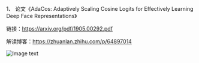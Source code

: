 1、 论文《AdaCos: Adaptively Scaling Cosine Logits for Effectively Learning Deep Face Representations》

链接：https://arxiv.org/pdf/1905.00292.pdf

解读博客：https://zhuanlan.zhihu.com/p/64897014


![Image text](https://github.com/xialuxi/arcface-caffe/blob/master/AdaCos/Selection_167.png)

